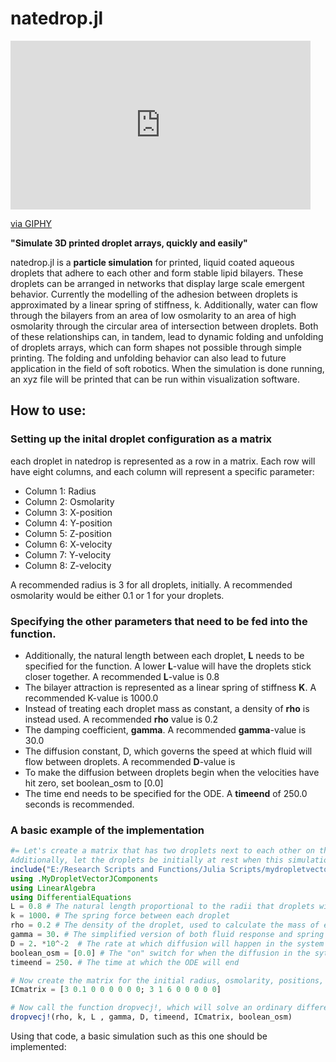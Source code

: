 # natedrop.jl
<iframe src="https://giphy.com/embed/G4Ie2fQ6vMd7mzj4ID" width="480" height="270" frameBorder="0" class="giphy-embed" allowFullScreen></iframe><p><a href="https://giphy.com/gifs/G4Ie2fQ6vMd7mzj4ID">via GIPHY</a></p>

**"Simulate 3D printed droplet arrays, quickly and easily"** 

natedrop.jl is a **particle simulation** for printed, liquid coated aqueous droplets that adhere to each other and form stable lipid bilayers. These droplets can be arranged in networks that display large scale emergent behavior. Currently the modelling of the adhesion between droplets is approximated by a linear spring of stiffness, k. Additionally, water can flow through the bilayers from an area of low osmolarity to an area of high osmolarity through the circular area of intersection between droplets. Both of these relationships can, in tandem, lead to dynamic folding and unfolding of droplets arrays, which can form shapes not possible through simple printing. The folding and unfolding behavior can also lead to future application in the field of soft robotics. When the simulation is done running, an xyz file will be printed that can be run within visualization software. 

## How to use: 

### Setting up the inital droplet configuration as a matrix
each droplet in natedrop is represented as a row in a matrix. Each row will have eight columns, and each column will represent a specific parameter:
- Column 1: Radius 
- Column 2: Osmolarity
- Column 3: X-position
- Column 4: Y-position
- Column 5: Z-position 
- Column 6: X-velocity
- Column 7: Y-velocity
- Column 8: Z-velocity

A recommended radius is 3 for all droplets, initially. A recommended osmolarity would be either 0.1 or 1 for your droplets. 
### Specifying the other parameters that need to be fed into the function. 
- Additionally, the natural length between each droplet, **L** needs to be specified for the function. A lower **L**-value will have the droplets stick closer together. A recommended **L**-value is 0.8 
- The bilayer attraction is represented as a linear spring of stiffness **K**. A recommended K-value is 1000.0
- Instead of treating each droplet mass as constant, a density of **rho** is instead used. A recommended **rho** value is 0.2 
- The damping coefficient, **gamma**. A recommended **gamma**-value is 30.0
- The diffusion constant, D, which governs the speed at which fluid will flow between droplets. A recommended **D**-value is 
- To make the diffusion between droplets begin when the velocities have hit zero, set boolean_osm to [0.0] 
- The time end needs to be specified for the ODE. A **timeend** of 250.0 seconds is recommended.

### A basic example of the implementation


```julia
#= Let's create a matrix that has two droplets next to each other on the x-axis. These droplets should oscillate for a bit, and then diffusion will occur when velocity reaches zero. 
Additionally, let the droplets be initially at rest when this simulation begins: =#
include("E:/Research Scripts and Functions/Julia Scripts/mydropletvectorjcomponents.jl")
using .MyDropletVectorJComponents
using LinearAlgebra
using DifferentialEquations
L = 0.8 # The natural length proportional to the radii that droplets will settle at
k = 1000. # The spring force between each droplet
rho = 0.2 # The density of the droplet, used to calculate the mass of each droplet within the system as a function of radius.
gamma = 30. # The simplified version of both fluid response and spring damping in the system
D = 2. *10^-2  # The rate at which diffusion will happen in the system
boolean_osm = [0.0] # The "on" switch for when the diffusion in the sytem will activate
timeend = 250. # The time at which the ODE will end

# Now create the matrix for the initial radius, osmolarity, positions, and velocities for these two droplets on the x-axis
ICmatrix = [3 0.1 0 0 0 0 0 0; 3 1 6 0 0 0 0 0]

# Now call the function dropvecj!, which will solve an ordinary differential equation for the given timespan, and will print out an xyz file 
dropvecj!(rho, k, L , gamma, D, timeend, ICmatrix, boolean_osm)
```

Using that code, a basic simulation such as this one should be implemented:

